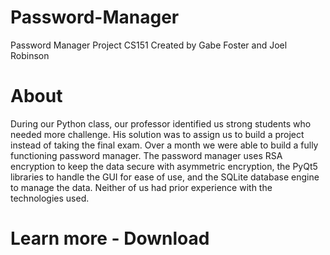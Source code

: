 # Password-Manager
Password Manager Project CS151
Created by Gabe Foster and Joel Robinson

# About
During our Python class, our professor identified us strong students who needed more challenge. His solution was to assign us to build a project instead of taking the final exam. Over a month we were able to build a fully functioning password manager. The password manager uses RSA encryption to keep the data secure with asymmetric encryption, the PyQt5 libraries to handle the GUI for ease of use, and the SQLite database engine to manage the data. Neither of us had prior experience with the technologies used.

# Learn more - Download
